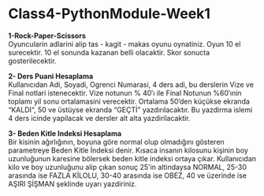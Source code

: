 # Class4-PythonModule-Week1

**1-Rock-Paper-Scissors**\
Oyuncularin adlarini alip tas - kagit - makas oyunu oynatiniz. Oyun 10 el surecektir. 10 el sonunda kazanan belli olacaktir. Skor sonucta gosterilecektir.

**2- Ders Puani Hesaplama**\
Kullanıcıdan Adi, Soyadi, Ogrenci Numarasi, 4 ders adi, bu derslerin Vize ve Final notlari istenecektir. 
Vize notunun % 40′ı ile Final Notunun %60′ınin toplamı yil sonu ortalamasini verecektir.
Ortalama 50‘den küçükse ekranda “KALDI“, 50 ve üstüyse ekranda “GEÇTİ” yazdırılacaktır.
Bu yazdirma islemi 4 ders icinde yapilacak ve dersler alt alta yazdirilacaktir.

**3- Beden Kitle Indeksi Hesaplama**\
Bir kisinin ağırlığının, boyuna göre normal olup olmadığını gösteren parametreye Beden Kitle İndeksi denir. Kısaca insanın kilosunu kişinin boy uzunluğunun karesine bölersek beden kitle indeksi ortaya çıkar. Kullanıcıdan kilo ve boy uzunluğunu alip çıkan sonuç 25'in altindaysa NORMAL, 25-30 arasında ise FAZLA KİLOLU, 30-40 arasında ise OBEZ, 40 ve üzerinde ise AŞIRI ŞİŞMAN şeklinde uyarı yazdiriniz.

